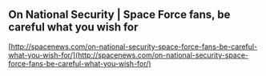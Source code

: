 ## On National Security | Space Force fans, be careful what you wish for
  
  [http://spacenews.com/on-national-security-space-force-fans-be-careful-what-you-wish-for/](http://spacenews.com/on-national-security-space-force-fans-be-careful-what-you-wish-for/)